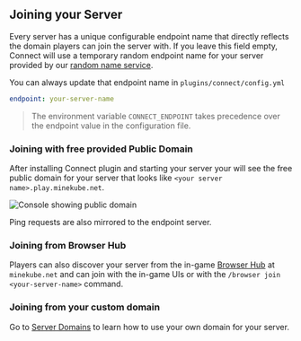 ## Joining your Server

Every server has a unique configurable endpoint name that directly reflects
the domain players can join the server with.
If you leave this field empty, Connect will use a temporary random endpoint name
for your server provided by our [random name service](https://randomname.minekube.net/).

You can always update that endpoint name in `plugins/connect/config.yml`

```yaml 
endpoint: your-server-name
```

> The environment variable `CONNECT_ENDPOINT` takes precedence over the endpoint value
> in the configuration file.

### Joining with free provided Public Domain

After installing Connect plugin and starting your server
your will see the free public domain for your server that looks like
`<your server name>.play.minekube.net`.

![Console showing public domain](/images/terminal-log.png)

Ping requests are also mirrored to the endpoint server.


### Joining from Browser Hub

Players can also discover your server from the in-game
[Browser Hub](advertising#browser-hub) at `minekube.net`
and can join with the in-game UIs or with the `/browser join <your-server-name>` command.

### Joining from your custom domain

Go to [Server Domains](domains) to learn how to use your own domain for your server.
